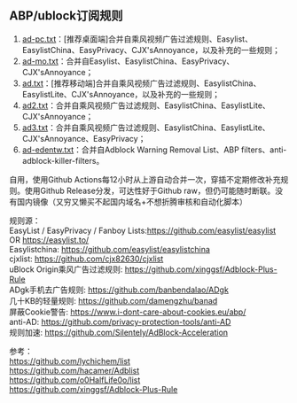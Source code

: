 ## ABP/ublock订阅规则
1. [ad-pc.txt](https://github.com/doiyes/ADFlist/releases/latest/download/ad-pc.txt)：[推荐桌面端]合并自乘风视频广告过滤规则、Easylist、EasylistChina、EasyPrivacy、CJX'sAnnoyance，以及补充的一些规则；
1. [ad-mo.txt](https://github.com/doiyes/ADFlist/releases/latest/download/ad-mo.txt)：合并自Easylist、EasylistChina、EasyPrivacy、CJX'sAnnoyance；
3. [ad.txt](https://github.com/doiyes/ADFlist/releases/latest/download/ad.txt)：[推荐移动端]合并自乘风视频广告过滤规则、EasylistChina、EasylistLite、CJX'sAnnoyance，以及补充的一些规则；
4. [ad2.txt](https://github.com/doiyes/ADFlist/releases/latest/download/ad2.txt)：合并自乘风视频广告过滤规则、EasylistChina、EasylistLite、CJX'sAnnoyance；
5. [ad3.txt](https://github.com/doiyes/ADFlist/releases/latest/download/ad3.txt)：合并自乘风视频广告过滤规则、EasylistChina、EasylistLite、CJX'sAnnoyance、EasyPrivacy；
6. [ad-edentw.txt](https://github.com/doiyes/ADFlist/releases/latest/download/ad-edentw.txt)：合并自Adblock Warning Removal List、ABP filters、anti-adblock-killer-filters。

自用，使用Github Actions每12小时从上游自动合并一次，穿插不定期修改补充规则。使用Github Release分发，可达性好于Github raw，但仍可能随时断联。没有国内镜像（又穷又懒买不起国内域名+不想折腾审核和自动化脚本）

规则源：  
EasyList / EasyPrivacy / Fanboy Lists:https://github.com/easylist/easylist  OR  https://easylist.to/  
Easylistchina: https://github.com/easylist/easylistchina    
cjxlist: https://github.com/cjx82630/cjxlist  
uBlock Origin乘风广告过滤规则: https://github.com/xinggsf/Adblock-Plus-Rule  
ADgk手机去广告规则: https://github.com/banbendalao/ADgk  
几十KB的轻量规则: https://github.com/damengzhu/banad  
屏蔽Cookie警告: https://www.i-dont-care-about-cookies.eu/abp/  
anti-AD: https://github.com/privacy-protection-tools/anti-AD  
规则加速: https://github.com/Silentely/AdBlock-Acceleration

参考：   
https://github.com/lychichem/list  
https://github.com/hacamer/Adblist  
https://github.com/o0HalfLife0o/list  
https://github.com/xinggsf/Adblock-Plus-Rule
